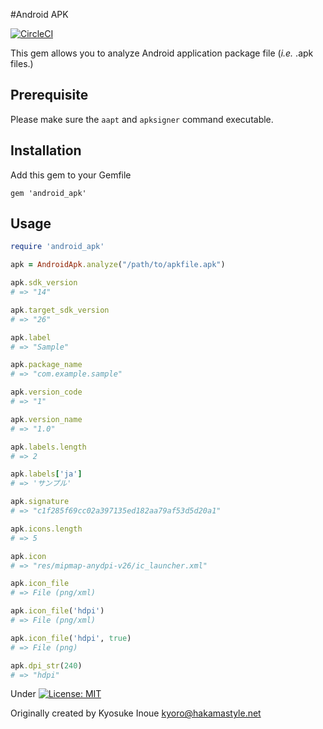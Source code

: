 #Android APK

[![CircleCI](https://circleci.com/gh/DeployGate/android_apk.svg?style=svg)](https://circleci.com/gh/DeployGate/android_apk)

This gem allows you to analyze Android application package file (*i.e.* .apk files.)


## Prerequisite

Please make sure the `aapt` and `apksigner` command executable.

## Installation

Add this gem to your Gemfile

```
gem 'android_apk'
```

## Usage

```ruby
require 'android_apk'

apk = AndroidApk.analyze("/path/to/apkfile.apk")

apk.sdk_version
# => "14"

apk.target_sdk_version
# => "26"

apk.label
# => "Sample"

apk.package_name
# => "com.example.sample"

apk.version_code
# => "1"

apk.version_name
# => "1.0"

apk.labels.length
# => 2

apk.labels['ja']
# => 'サンプル'

apk.signature
# => "c1f285f69cc02a397135ed182aa79af53d5d20a1"

apk.icons.length
# => 5

apk.icon
# => "res/mipmap-anydpi-v26/ic_launcher.xml"

apk.icon_file
# => File (png/xml)

apk.icon_file('hdpi')
# => File (png/xml)

apk.icon_file('hdpi', true)
# => File (png)

apk.dpi_str(240)
# => "hdpi"
```

Under [![License: MIT](https://img.shields.io/badge/License-MIT-yellow.svg)](https://opensource.org/licenses/MIT)

Originally created by Kyosuke Inoue <kyoro@hakamastyle.net>